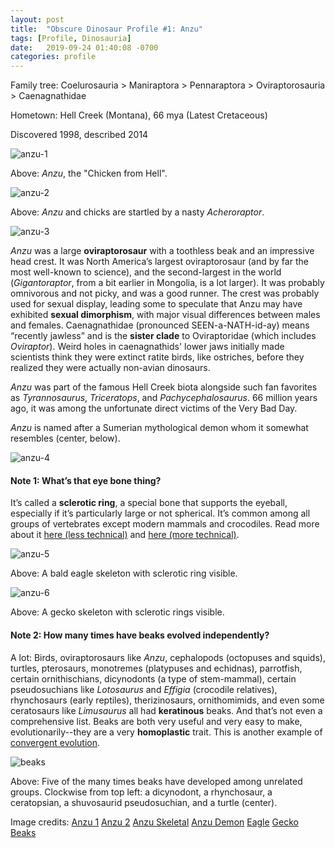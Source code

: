 ```yaml
---
layout: post
title:  "Obscure Dinosaur Profile #1: Anzu"
tags: [Profile, Dinosauria]
date:   2019-09-24 01:40:08 -0700
categories: profile
---
```

Family tree: Coelurosauria > Maniraptora > Pennaraptora > Oviraptorosauria > Caenagnathidae

Hometown: Hell Creek (Montana), 66 mya (Latest Cretaceous)

Discovered 1998, described 2014

![anzu-1](/assets/images/posts/anzu-1.jpg)

Above: *Anzu*, the "Chicken from Hell".

![anzu-2](/assets/images/posts/anzu-2.jpg)

Above: *Anzu* and chicks are startled by a nasty *Acheroraptor*.

![anzu-3](/assets/images/posts/anzu-3.jpg)

*Anzu* was a large **oviraptorosaur** with a toothless beak and an impressive head crest.  It was North America’s largest oviraptorosaur (and by far the most well-known to science), and the second-largest in the world (*Gigantoraptor*, from a bit earlier in Mongolia, is a lot larger).  It was probably omnivorous and not picky, and was a good runner.  The crest was probably used for sexual display, leading some to speculate that Anzu may have exhibited **sexual dimorphism**, with major visual differences between males and females. Caenagnathidae (pronounced SEEN-a-NATH-id-ay) means “recently jawless” and is the **sister clade** to Oviraptoridae (which includes *Oviraptor*).  Weird holes in caenagnathids' lower jaws initially made scientists think they were extinct ratite birds, like ostriches, before they realized they were actually non-avian dinosaurs.

*Anzu* was part of the famous Hell Creek biota alongside such fan favorites as *Tyrannosaurus*, *Triceratops*, and *Pachycephalosaurus*.  66 million years ago, it was among the unfortunate direct victims of the Very Bad Day.

*Anzu* is named after a Sumerian mythological demon whom it somewhat resembles (center, below).

![anzu-4](/assets/images/posts/anzu-4.jpg)

#### Note 1: What’s that eye bone thing?
It’s called a **sclerotic ring**, a special bone that supports the eyeball, especially if it’s particularly large or not spherical.  It’s common among all groups of vertebrates except modern mammals and crocodiles.  Read more about it [here (less technical)](https://www.quora.com/Why-did-dinosaurs-have-rings-of-bones-in-their-eye-sockets) and [here (more technical)](https://bryangee.weebly.com/blog/i-spy-with-my-not-so-little-eye).

![anzu-5](/assets/images/posts/anzu-5.jpg)

Above: A bald eagle skeleton with sclerotic ring visible.

![anzu-6](/assets/images/posts/anzu-6.jpg)

Above: A gecko skeleton with sclerotic rings visible.

#### Note 2: How many times have beaks evolved independently?
A lot: Birds, oviraptorosaurs like *Anzu*, cephalopods (octopuses and squids), turtles, pterosaurs, monotremes (platypuses and echidnas), parrotfish, certain ornithischians, dicynodonts (a type of stem-mammal), certain pseudosuchians like *Lotosaurus* and *Effigia* (crocodile relatives), rhynchosaurs (early reptiles), therizinosaurs, ornithomimids, and even some ceratosaurs like *Limusaurus* all had **keratinous** beaks.  And that’s not even a comprehensive list.  Beaks are both very useful and very easy to make, evolutionarily--they are a very **homoplastic** trait.  This is another example of [convergent evolution](http://obscuredinosaurfacts.com/blog/post/2019/09/06/convergent-evolution.html).

![beaks](/assets/images/posts/beaks.jpg)

Above: Five of the many times beaks have developed among unrelated groups.  Clockwise from top left: a dicynodont, a rhynchosaur, a ceratopsian, a shuvosaurid pseudosuchian, and a turtle (center).

Image credits:
[Anzu 1](https://www.deviantart.com/0coffeeblack0/art/Anzu-wyliei-798605471)
[Anzu 2](https://www.deviantart.com/tuomaskoivurinne/art/Saurian-Anzu-778336693)
[Anzu Skeletal](https://www.skeletaldrawing.com/theropods)
[Anzu Demon](http://www.ancientpages.com/2016/12/10/babylonian-story-of-bird-god-anzu-the-wise-one-and-his-underworld-realm/)
[Eagle](https://boneclones.com/product/articulated-bald-eagle-skeleton-SC-068-A)
[Gecko](https://i.pinimg.com/originals/e9/c2/4c/e9c24ce042bb5800dbb0a898ea2fbb3a.jpg)
[Beaks](https://twitter.com/SerpenIllus)
